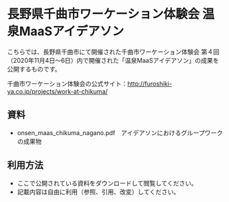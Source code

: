 # 長野県千曲市ワーケーション体験会 温泉MaaSアイデアソン
こちらでは、長野県千曲市にて開催された千曲市ワーケーション体験会 第４回（2020年11月4日〜6日）内で開催された「温泉MaaSアイデアソン」の成果を公開するものです。

千曲市ワーケーション体験会の公式サイト：<http://furoshiki-ya.co.jp/projects/work-at-chikuma/>

## 資料
- onsen_maas_chikuma_nagano.pdf　アイデアソンにおけるグループワークの成果物

## 利用方法
- ここで公開されている資料をダウンロードして閲覧してください。
- 記載内容は自由に利用（参照、引用、改変）してください。
